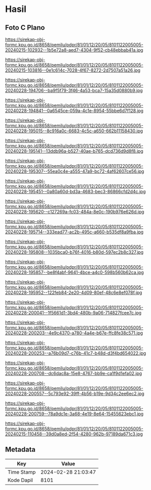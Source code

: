 # Hasil

## Foto C Plano

https://sirekap-obj-formc.kpu.go.id/8658/pemilu/pdpr/81/01/12/20/05/8101122005005-20240215-102932--1b5e72a8-aed7-4304-9f52-cb48ebbab41a.jpg

https://sirekap-obj-formc.kpu.go.id/8658/pemilu/pdpr/81/01/12/20/05/8101122005005-20240215-103816--0e1c614c-7028-4f67-8272-2d7507a51a26.jpg

https://sirekap-obj-formc.kpu.go.id/8658/pemilu/pdpr/81/01/12/20/05/8101122005005-20240228-194706--ba9f5f79-3f46-4a53-bca7-15a35d0880b9.jpg

https://sirekap-obj-formc.kpu.go.id/8658/pemilu/pdpr/81/01/12/20/05/8101122005005-20240228-194841--0a6545ce-059a-4c1e-8954-55bbe6d7f128.jpg

https://sirekap-obj-formc.kpu.go.id/8658/pemilu/pdpr/81/01/12/20/05/8101122005005-20240228-195015--8c916a0c-6683-4c5c-a650-662b11158430.jpg

https://sirekap-obj-formc.kpu.go.id/8658/pemilu/pdpr/81/01/12/20/05/8101122005005-20240228-195141--13ddb96a-b527-40ae-b765-dcd736d9d8f8.jpg

https://sirekap-obj-formc.kpu.go.id/8658/pemilu/pdpr/81/01/12/20/05/8101122005005-20240228-195307--55ea0c4e-a555-47a9-bc72-4af62607ce56.jpg

https://sirekap-obj-formc.kpu.go.id/8658/pemilu/pdpr/81/01/12/20/05/8101122005005-20240228-195451--0a80a60d-bd3a-4683-bec3-86866cfd2d4c.jpg

https://sirekap-obj-formc.kpu.go.id/8658/pemilu/pdpr/81/01/12/20/05/8101122005005-20240228-195620--c127269a-fc03-484a-8e0c-190b976e626d.jpg

https://sirekap-obj-formc.kpu.go.id/8658/pemilu/pdpr/81/01/12/20/05/8101122005005-20240228-195714--333ead77-ac2b-495c-a660-b535df8a9fba.jpg

https://sirekap-obj-formc.kpu.go.id/8658/pemilu/pdpr/81/01/12/20/05/8101122005005-20240228-195808--1035bca0-b76f-4016-b80d-597ec2b8c327.jpg

https://sirekap-obj-formc.kpu.go.id/8658/pemilu/pdpr/81/01/12/20/05/8101122005005-20240228-195857--be8f4abf-9641-4bce-a4c0-598b560b62ca.jpg

https://sirekap-obj-formc.kpu.go.id/8658/pemilu/pdpr/81/01/12/20/05/8101122005005-20240228-195952--122feb84-2e20-4d09-80ef-48c6e8ef078f.jpg

https://sirekap-obj-formc.kpu.go.id/8658/pemilu/pdpr/81/01/12/20/05/8101122005005-20240228-200041--1f5661d1-3bd4-480b-9a06-714827fcee7c.jpg

https://sirekap-obj-formc.kpu.go.id/8658/pemilu/pdpr/81/01/12/20/05/8101122005005-20240228-200203--4e9c4370-a780-4a4e-b67e-ffc8fe38c571.jpg

https://sirekap-obj-formc.kpu.go.id/8658/pemilu/pdpr/81/01/12/20/05/8101122005005-20240228-200253--a76b09d7-c76b-41c7-b48d-d3f4bd654022.jpg

https://sirekap-obj-formc.kpu.go.id/8658/pemilu/pdpr/81/01/12/20/05/8101122005005-20240228-200708--dc6dac8a-15e8-4767-bb9e-ca1f9d1efa02.jpg

https://sirekap-obj-formc.kpu.go.id/8658/pemilu/pdpr/81/01/12/20/05/8101122005005-20240228-200557--5c793e92-39ff-4b56-b19e-9d34c2ee6ec2.jpg

https://sirekap-obj-formc.kpu.go.id/8658/pemilu/pdpr/81/01/12/20/05/8101122005005-20240228-200759--78a9dc1e-3a68-4e19-8e64-15455623ebc1.jpg

https://sirekap-obj-formc.kpu.go.id/8658/pemilu/pdpr/81/01/12/20/05/8101122005005-20240215-110458--39d0a8ed-2f54-4280-962b-97189da671c3.jpg


## Metadata

| Key        | Value               |
| ---------- | ------------------- |
| Time Stamp | 2024-02-28 21:03:47 |
| Kode Dapil | 8101                |



